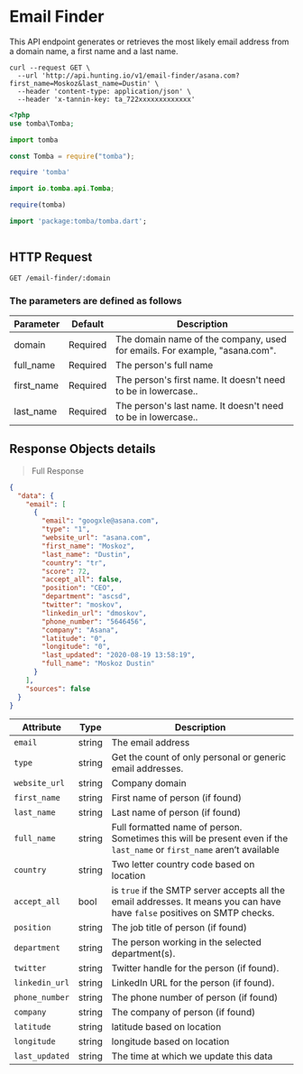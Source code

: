 # Email Finder

This API endpoint generates or retrieves the most likely email address from a domain name, a first name and a last name.

```shell
curl --request GET \
  --url 'http://api.hunting.io/v1/email-finder/asana.com?first_name=Moskoz&last_name=Dustin' \
  --header 'content-type: application/json' \
  --header 'x-tannin-key: ta_722xxxxxxxxxxxxx'
```

```php
<?php
use tomba\Tomba;

```

```python
import tomba

```

```javascript
const Tomba = require("tomba");
```

```ruby
require 'tomba'

```

```java
import io.tomba.api.Tomba;

```

```r
require(tomba)

```

```dart
import 'package:tomba/tomba.dart';

```

```powershell

```

## HTTP Request

`GET /email-finder/:domain`

### The parameters are defined as follows

| Parameter  | Default  | Description                                                                |
| ---------- | -------- | -------------------------------------------------------------------------- |
| domain     | Required | The domain name of the company, used for emails. For example, "asana.com". |
| full_name  | Required | The person's full name                                                     |
| first_name | Required | The person's first name. It doesn't need to be in lowercase..              |
| last_name  | Required | The person's last name. It doesn't need to be in lowercase..               |

## Response Objects details

> Full Response

```json
{
  "data": {
    "email": [
      {
        "email": "googxle@asana.com",
        "type": "1",
        "website_url": "asana.com",
        "first_name": "Moskoz",
        "last_name": "Dustin",
        "country": "tr",
        "score": 72,
        "accept_all": false,
        "position": "CEO",
        "department": "ascsd",
        "twitter": "moskov",
        "linkedin_url": "dmoskov",
        "phone_number": "5646456",
        "company": "Asana",
        "latitude": "0",
        "longitude": "0",
        "last_updated": "2020-08-19 13:58:19",
        "full_name": "Moskoz Dustin"
      }
    ],
    "sources": false
  }
}
```

| Attribute      | Type   | Description                                                                                                                |
| -------------- | ------ | -------------------------------------------------------------------------------------------------------------------------- |
| `email`        | string | The email address                                                                                                          |
| `type`         | string | Get the count of only personal or generic email addresses.                                                                 |
| `website_url`  | string | Company domain                                                                                                             |
| `first_name`   | string | First name of person (if found)                                                                                            |
| `last_name`    | string | Last name of person (if found)                                                                                             |
| `full_name`    | string | Full formatted name of person. Sometimes this will be present even if the `last_name` or `first_name` aren’t available     |
| `country`      | string | Two letter country code based on location                                                                                  |
| `accept_all`   | bool   | is `true` if the SMTP server accepts all the email addresses. It means you can have have `false` positives on SMTP checks. |
| `position`     | string | The job title of person (if found)                                                                                         |
| `department`   | string | The person working in the selected department(s).                                                                          |
| `twitter`      | string | Twitter handle for the person (if found).                                                                                  |
| `linkedin_url` | string | LinkedIn URL for the person (if found).                                                                                    |
| `phone_number` | string | The phone number of person (if found)                                                                                      |
| `company`      | string | The company of person (if found)                                                                                           |
| `latitude`     | string | latitude based on location                                                                                                 |
| `longitude`    | string | longitude based on location                                                                                                |
| `last_updated` | string | The time at which we update this data                                                                                      |

